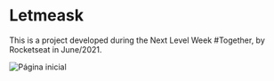 # Letmeask

This is a project developed during the Next Level Week #Together, by Rocketseat in June/2021.

![Página inicial](https://user-images.githubusercontent.com/29799094/122932345-0af50a00-d344-11eb-8f5a-d146e30e3066.png)


